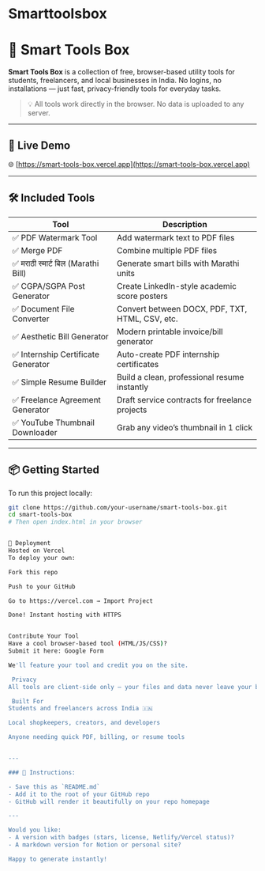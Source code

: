# Smarttoolsbox
# 🧰 Smart Tools Box

**Smart Tools Box** is a collection of free, browser-based utility tools for students, freelancers, and local businesses in India. No logins, no installations — just fast, privacy-friendly tools for everyday tasks.

> 💡 All tools work directly in the browser. No data is uploaded to any server.

---

## 🔗 Live Demo

🌐 [https://smart-tools-box.vercel.app](https://smart-tools-box.vercel.app)

---

## 🛠️ Included Tools

| Tool                              | Description                                       |
|-----------------------------------|---------------------------------------------------|
| ✅ PDF Watermark Tool             | Add watermark text to PDF files                  |
| ✅ Merge PDF                      | Combine multiple PDF files                       |
| ✅ मराठी स्मार्ट बिल (Marathi Bill) | Generate smart bills with Marathi units          |
| ✅ CGPA/SGPA Post Generator       | Create LinkedIn-style academic score posters     |
| ✅ Document File Converter        | Convert between DOCX, PDF, TXT, HTML, CSV, etc.  |
| ✅ Aesthetic Bill Generator       | Modern printable invoice/bill generator          |
| ✅ Internship Certificate Generator | Auto-create PDF internship certificates         |
| ✅ Simple Resume Builder          | Build a clean, professional resume instantly     |
| ✅ Freelance Agreement Generator  | Draft service contracts for freelance projects   |
| ✅ YouTube Thumbnail Downloader   | Grab any video’s thumbnail in 1 click            |

---

## 📦 Getting Started

To run this project locally:

```bash
git clone https://github.com/your-username/smart-tools-box.git
cd smart-tools-box
# Then open index.html in your browser


🚀 Deployment
Hosted on Vercel
To deploy your own:

Fork this repo

Push to your GitHub

Go to https://vercel.com → Import Project

Done! Instant hosting with HTTPS


Contribute Your Tool
Have a cool browser-based tool (HTML/JS/CSS)?
Submit it here: Google Form

We'll feature your tool and credit you on the site.

 Privacy
All tools are client-side only — your files and data never leave your browser.

 Built For
Students and freelancers across India 🇮🇳

Local shopkeepers, creators, and developers

Anyone needing quick PDF, billing, or resume tools


---

### 📌 Instructions:

- Save this as `README.md`
- Add it to the root of your GitHub repo
- GitHub will render it beautifully on your repo homepage

---

Would you like:
- A version with badges (stars, license, Netlify/Vercel status)?
- A markdown version for Notion or personal site?

Happy to generate instantly!
